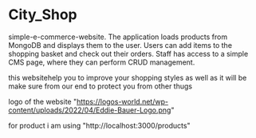 # City_Shop
simple-e-commerce-website. The application loads products from MongoDB and displays them to the user. Users can add items to the shopping basket and check out their orders. Staff has access to a simple CMS page, where they can perform CRUD management.



this websitehelp you to improve your shopping styles as well as it will be make sure from our end to protect you from other thugs


logo of the website "https://logos-world.net/wp-content/uploads/2022/04/Eddie-Bauer-Logo.png"

for product  i am using "http://localhost:3000/products"


